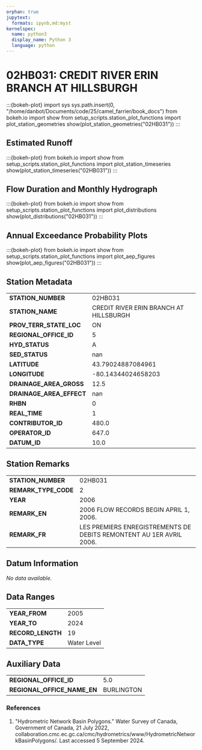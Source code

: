 ```yaml
---
orphan: true
jupytext:
  formats: ipynb,md:myst
kernelspec:
  name: python3
  display_name: Python 3
  language: python
---
```


# 02HB031: CREDIT RIVER ERIN BRANCH AT HILLSBURGH

:::{bokeh-plot}
import sys
sys.path.insert(0, "/home/danbot/Documents/code/25/camel_farrier/book_docs")
from bokeh.io import show
from setup_scripts.station_plot_functions import plot_station_geometries
show(plot_station_geometries("02HB031"))
:::

## Estimated Runoff

:::{bokeh-plot}
from bokeh.io import show
from setup_scripts.station_plot_functions import plot_station_timeseries
show(plot_station_timeseries("02HB031"))
:::

## Flow Duration and Monthly Hydrograph

:::{bokeh-plot}
from bokeh.io import show
from setup_scripts.station_plot_functions import plot_distributions
show(plot_distributions("02HB031"))
:::

## Annual Exceedance Probability Plots

:::{bokeh-plot}
from bokeh.io import show
from setup_scripts.station_plot_functions import plot_aep_figures
show(plot_aep_figures("02HB031"))
:::

## Station Metadata

<table class="dataframe table">
<tr><td><strong>STATION_NUMBER</strong></td><td>02HB031</td></tr>
<tr><td><strong>STATION_NAME</strong></td><td>CREDIT RIVER ERIN BRANCH AT HILLSBURGH</td></tr>
<tr><td><strong>PROV_TERR_STATE_LOC</strong></td><td>ON</td></tr>
<tr><td><strong>REGIONAL_OFFICE_ID</strong></td><td>5</td></tr>
<tr><td><strong>HYD_STATUS</strong></td><td>A</td></tr>
<tr><td><strong>SED_STATUS</strong></td><td>nan</td></tr>
<tr><td><strong>LATITUDE</strong></td><td>43.79024887084961</td></tr>
<tr><td><strong>LONGITUDE</strong></td><td>-80.14344024658203</td></tr>
<tr><td><strong>DRAINAGE_AREA_GROSS</strong></td><td>12.5</td></tr>
<tr><td><strong>DRAINAGE_AREA_EFFECT</strong></td><td>nan</td></tr>
<tr><td><strong>RHBN</strong></td><td>0</td></tr>
<tr><td><strong>REAL_TIME</strong></td><td>1</td></tr>
<tr><td><strong>CONTRIBUTOR_ID</strong></td><td>480.0</td></tr>
<tr><td><strong>OPERATOR_ID</strong></td><td>647.0</td></tr>
<tr><td><strong>DATUM_ID</strong></td><td>10.0</td></tr>
</table>

## Station Remarks

<table class="dataframe table">
<tr><td><strong>STATION_NUMBER</strong></td><td>02HB031</td></tr>
<tr><td><strong>REMARK_TYPE_CODE</strong></td><td>2</td></tr>
<tr><td><strong>YEAR</strong></td><td>2006</td></tr>
<tr><td><strong>REMARK_EN</strong></td><td>2006 FLOW RECORDS BEGIN  APRIL 1, 2006.</td></tr>
<tr><td><strong>REMARK_FR</strong></td><td>LES PREMIERS ENREGISTREMENTS DE DEBITS REMONTENT AU 1ER AVRIL 2006.</td></tr>
</table>

## Datum Information

<p><em>No data available.</em></p>

## Data Ranges

<table class="dataframe table">
<tr><td><strong>YEAR_FROM</strong></td><td>2005</td></tr>
<tr><td><strong>YEAR_TO</strong></td><td>2024</td></tr>
<tr><td><strong>RECORD_LENGTH</strong></td><td>19</td></tr>
<tr><td><strong>DATA_TYPE</strong></td><td>Water Level</td></tr>
</table>

## Auxiliary Data

<table class="dataframe table">
<tr><td><strong>REGIONAL_OFFICE_ID</strong></td><td>5.0</td></tr>
<tr><td><strong>REGIONAL_OFFICE_NAME_EN</strong></td><td>BURLINGTON</td></tr>
</table>

### References

1. "Hydrometric Network Basin Polygons." Water Survey of Canada, Government of Canada, 21 July 2022, collaboration.cmc.ec.gc.ca/cmc/hydrometrics/www/HydrometricNetworkBasinPolygons/.
Last accessed 5 September 2024.


